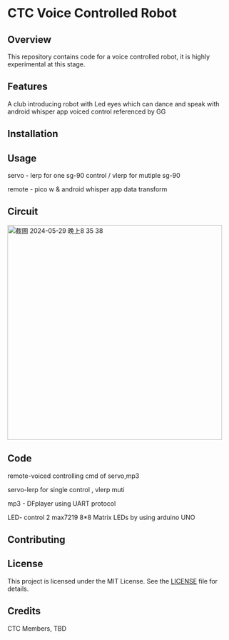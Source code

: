 # CTC Voice Controlled Robot

## Overview

This repository contains code for a voice controlled robot, it is highly experimental at this stage.

## Features
A club introducing robot with Led eyes which can dance and speak with android whisper app voiced control referenced by GG 
## Installation

## Usage

servo - lerp for one sg-90 control  / vlerp for mutiple sg-90

remote - pico w & android whisper app data transform

## Circuit
<img width="481" alt="截圖 2024-05-29 晚上8 35 38" src="https://github.com/phi622968143/Arduino_Club/assets/40814498/84580d50-df1d-48cc-b646-913734259911">

## Code

remote-voiced controlling cmd of servo,mp3 

servo-lerp for single control , vlerp muti

mp3 - DFplayer using UART protocol

LED- control 2 max7219 8*8 Matrix LEDs by using arduino UNO 

## Contributing

## License

This project is licensed under the MIT License. See the [LICENSE](LICENSE) file for details.

## Credits

CTC Members, TBD


